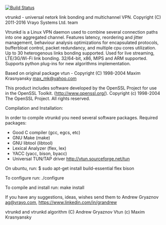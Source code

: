 [![Build Status](https://travis-ci.org/VrayoSystems/vtrunkd.svg?branch=master)](https://travis-ci.org/VrayoSystems/vtrunkd)

vtrunkd - universal netork link bonding and multichannel VPN.
Copyright (C) 2011-2016 Vrayo Systems Ltd. team 

Vtrunkd is a Linux VPN daemon used to combine several connection paths 
into one aggregated channel. Features latency, reordering and jitter 
management, behaviour analysis optimizations for encapsulated protocols, 
bufferbloat control, packet redundancy, and multiple cpu cores utilization. 
Up to 30 heterogenous links bonding supported. Used for live streaming, 
LTE/3G/Wi-Fi link bonding. 32/64-bit, x86, MIPS and ARM supported. 
Supports python plug-ins for new algorithms implementation. 

Based on original package vtun - Copyright (C) 1998-2004 
Maxim Krasnyansky <max_mk@yahoo.com>

This product includes software developed by the OpenSSL Project
for use in the OpenSSL Toolkit. (http://www.openssl.org/).
Copyright (c) 1998-2004 The OpenSSL Project.  All rights reserved.

Compilation and Installation:

In order to compile vtrunkd you need several software packages.
Required packages: 
  - Good C compiler (gcc, egcs, etc)
  - GNU Make (make)
  - GNU libtool (libtool)
  - Lexical Analyzer (flex, lex)
  - YACC (yacc, bison, byacc)
  - Universal TUN/TAP driver 	http://vtun.sourceforge.net/tun
  
On ubuntu, run: 
    $ sudo apt-get install build-essential flex bison

To configure run:
  ./configure 

To compile and install run:
  make install

If you have any suggestions, ideas, wishes send them to 
Andrew Gryaznov 
  ag@vrayo.com, 
  https://www.linkedin.com/in/grandrew
  
vtrunkd and vtrunkd algorithm (C) Andrew Gryaznov
Vtun (c) Maxim Krasnyansky
